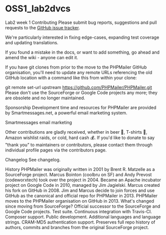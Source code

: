 # OSS1_lab2dvcs
Lab2 week 1
Contributing
Please submit bug reports, suggestions and pull requests to the [GitHub issue tracker](google.com).

We're particularly interested in fixing edge-cases, expanding test coverage and updating translations.

If you found a mistake in the docs, or want to add something, go ahead and amend the wiki - anyone can edit it.

If you have git clones from prior to the move to the PHPMailer GitHub organisation, you'll need to update any remote URLs referencing the old GitHub location with a command like this from within your clone:

git remote set-url upstream https://github.com/PHPMailer/PHPMailer.git
Please don't use the SourceForge or Google Code projects any more; they are obsolete and no longer maintained.

Sponsorship
Development time and resources for PHPMailer are provided by Smartmessages.net, a powerful email marketing system.

Smartmessages email marketing

Other contributions are gladly received, whether in beer 🍺, T-shirts 👕, Amazon wishlist raids, or cold, hard cash 💰. If you'd like to donate to say "thank you" to maintainers or contributors, please contact them through individual profile pages via the contributors page.

Changelog
See changelog.

History
PHPMailer was originally written in 2001 by Brent R. Matzelle as a SourceForge project.
Marcus Bointon (coolbru on SF) and Andy Prevost (codeworxtech) took over the project in 2004.
Became an Apache incubator project on Google Code in 2010, managed by Jim Jagielski.
Marcus created his fork on GitHub in 2008.
Jim and Marcus decide to join forces and use GitHub as the canonical and official repo for PHPMailer in 2013.
PHPMailer moves to the PHPMailer organisation on GitHub in 2013.
What's changed since moving from SourceForge?
Official successor to the SourceForge and Google Code projects.
Test suite.
Continuous integration with Travis-CI.
Composer support.
Public development.
Additional languages and language strings.
CRAM-MD5 authentication support.
Preserves full repo history of authors, commits and branches from the original SourceForge project.
